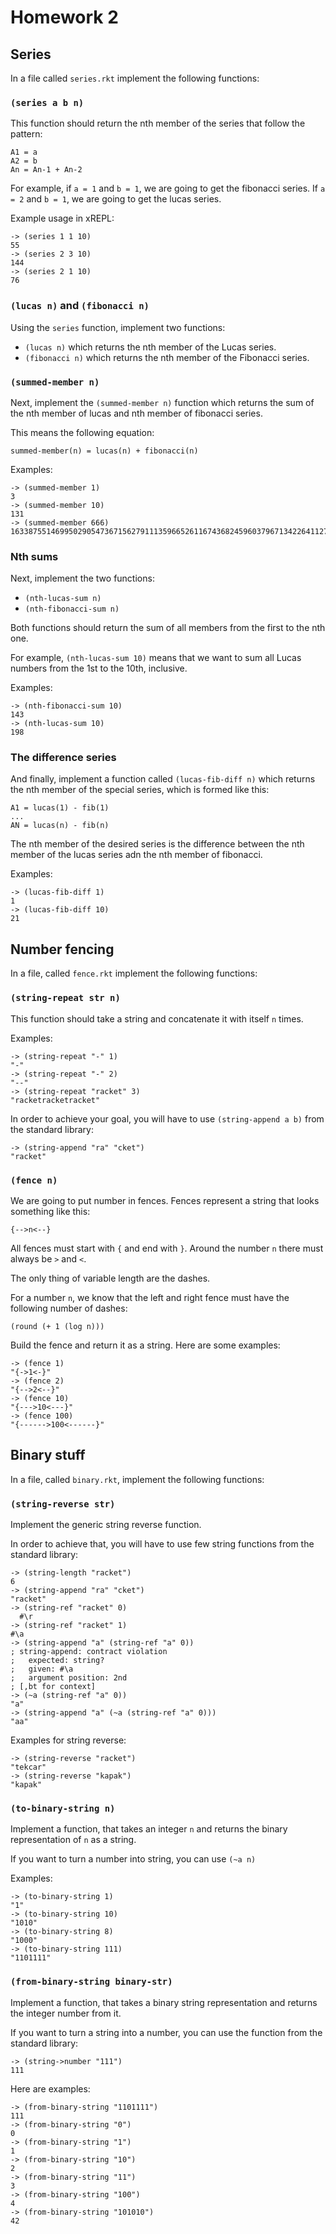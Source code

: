 # Homework 2

## Series

In a file called `series.rkt` implement the following functions:

### `(series a b n)`

This function should return the nth member of the series that follow the pattern:

```
A1 = a
A2 = b
An = An-1 + An-2
```

For example, if `a = 1` and `b = 1`, we are going to get the fibonacci series. If `a = 2` and `b = 1`, we are going to get the lucas series.


Example usage in xREPL:

```racket
-> (series 1 1 10)
55
-> (series 2 3 10)
144
-> (series 2 1 10)
76
```

### `(lucas n)` and `(fibonacci n)`

Using the `series` function, implement two functions:

* `(lucas n)` which returns the nth member of the Lucas series.
* `(fibonacci n)` which returns the nth member of the Fibonacci series.

### `(summed-member n)`

Next, implement the `(summed-member n)` function which returns the sum of the nth member of lucas and nth member of fibonacci series.

This means the following equation:

```
summed-member(n) = lucas(n) + fibonacci(n)
```

Examples:

```racket
-> (summed-member 1)
3
-> (summed-member 10)
131
-> (summed-member 666)
16338755146995029054736715627911135966526116743682459603796713422641127612695004111733680782579831725266145312163877373516554992667286371099
```

### Nth sums

Next, implement the two functions:

* `(nth-lucas-sum n)`
* `(nth-fibonacci-sum n)`

Both functions should return the sum of all members from the first to the nth one.

For example, `(nth-lucas-sum 10)` means that we want to sum all Lucas numbers from the 1st to the 10th, inclusive.

Examples:

```racket
-> (nth-fibonacci-sum 10)
143
-> (nth-lucas-sum 10)
198
```

### The difference series

And finally, implement a function called `(lucas-fib-diff n)` which returns the nth member of the special series, which is formed like this:

```
A1 = lucas(1) - fib(1)
...
AN = lucas(n) - fib(n)
```

The nth member of the desired series is the difference between the nth member of the lucas series adn the nth member of fibonacci.

Examples:

```racket
-> (lucas-fib-diff 1)
1
-> (lucas-fib-diff 10)
21
```

## Number fencing

In a file, called `fence.rkt` implement the following functions:

### `(string-repeat str n)`

This function should take a string and concatenate it with itself `n` times.

Examples:

```racket
-> (string-repeat "-" 1)
"-"
-> (string-repeat "-" 2)
"--"
-> (string-repeat "racket" 3)
"racketracketracket"
```

In order to achieve your goal, you will have to use `(string-append a b)` from the standard library:

```racket
-> (string-append "ra" "cket")
"racket"
```

### `(fence n)`

We are going to put number in fences. Fences represent a string that looks something like this:

```
{-->n<--}
```

All fences must start with `{` and end with `}`. Around the number `n` there must always be `>` and `<`.

The only thing of variable length are the dashes.

For a number `n`, we know that the left and right fence must have the following number of dashes:

```racket
(round (+ 1 (log n)))
```

Build the fence and return it as a string. Here are some examples:

```racket
-> (fence 1)
"{->1<-}"
-> (fence 2)
"{-->2<--}"
-> (fence 10)
"{--->10<---}"
-> (fence 100)
"{------>100<------}"
```

## Binary stuff

In a file, called `binary.rkt`, implement the following functions:

### `(string-reverse str)`

Implement the generic string reverse function.

In order to achieve that, you will have to use few string functions from the standard library:

```racket
-> (string-length "racket")
6
-> (string-append "ra" "cket")
"racket"
-> (string-ref "racket" 0)
  #\r
-> (string-ref "racket" 1)
#\a
-> (string-append "a" (string-ref "a" 0))
; string-append: contract violation
;   expected: string?
;   given: #\a
;   argument position: 2nd
; [,bt for context]
-> (~a (string-ref "a" 0))
"a"
-> (string-append "a" (~a (string-ref "a" 0)))
"aa"
```

Examples for string reverse:

```racket
-> (string-reverse "racket")
"tekcar"
-> (string-reverse "kapak")
"kapak"
```

### `(to-binary-string n)`

Implement a function, that takes an integer `n` and returns the binary representation of `n` as a string.

If you want to turn a number into string, you can use `(~a n)`

Examples:

```racket
-> (to-binary-string 1)
"1"
-> (to-binary-string 10)
"1010"
-> (to-binary-string 8)
"1000"
-> (to-binary-string 111)
"1101111" 
```

### `(from-binary-string binary-str)`

Implement a function, that takes a binary string representation and returns the integer number from it.

If you want to turn a string into a number, you can use the function from the standard library:

```racket
-> (string->number "111")
111
```

Here are examples:

```racket
-> (from-binary-string "1101111")
111
-> (from-binary-string "0")
0
-> (from-binary-string "1")
1
-> (from-binary-string "10")
2
-> (from-binary-string "11")
3
-> (from-binary-string "100")
4
-> (from-binary-string "101010")
42
```
